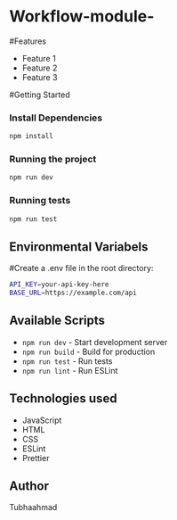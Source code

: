 # Workflow-module-

#Features
- Feature 1
- Feature 2
- Feature 3

#Getting Started
### Install Dependencies
```bash
npm install
```

### Running the project
```bash
npm run dev
```

### Running tests
```bash
npm run test
```

## Environmental Variabels
#Create a .env file in the root directory:
```bash
API_KEY=your-api-key-here
BASE_URL=https://example.com/api
```

## Available Scripts
- `npm run dev` - Start development server
- `npm run build` - Build for production
- `npm run test` - Run tests
- `npm run lint` - Run ESLint

## Technologies used
- JavaScript
- HTML
- CSS
- ESLint
- Prettier

## Author

Tubhaahmad
